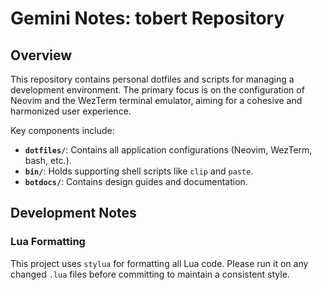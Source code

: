 # Gemini Notes: tobert Repository

## Overview

This repository contains personal dotfiles and scripts for managing a development environment. The primary focus is on the configuration of Neovim and the WezTerm terminal emulator, aiming for a cohesive and harmonized user experience.

Key components include:
- **`dotfiles/`**: Contains all application configurations (Neovim, WezTerm, bash, etc.).
- **`bin/`**: Holds supporting shell scripts like `clip` and `paste`.
- **`botdocs/`**: Contains design guides and documentation.

## Development Notes

### Lua Formatting

This project uses `stylua` for formatting all Lua code. Please run it on any changed `.lua` files before committing to maintain a consistent style.
